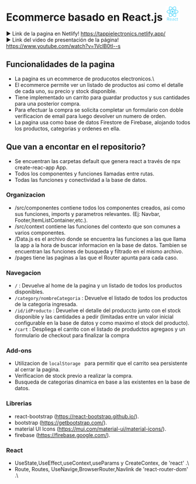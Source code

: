 # Ecommerce basado en React.js <a href="https://reactjs.org/" target="_blank" rel="noreferrer"> <img src="https://raw.githubusercontent.com/devicons/devicon/master/icons/react/react-original-wordmark.svg" alt="react" width="40" height="40"/> </a>

:arrow_forward: Link de la pagina en Netlify! https://tappielectronics.netlify.app/ \
:arrow_forward: Link del video de presentación de la página!  https://www.youtube.com/watch?v=1VclB0tl--s


## Funcionalidades de la pagina

- La pagina es un ecommerce de producotos electronicos.\
- El ecommerce permite ver un listado de productos asi como el detalle de cada uno, su precio y stock disponible.
- Tiene implementado un carrito para guardar productos y sus cantidades para una posterior compra.
- Para efectuar la compra se solicita completar un formulario con doble verificacion de email para luego devolver un numero de orden.
- La pagina usa como base de datos Firestore de Firebase, alojando todos los productos, categorias y ordenes en ella.

## Que van a encontar en el repositorio?

- Se encuentran las carpetas default que genera react a través de npx create-reac-app App.
- Todos los componentes y funciones llamadas entre rutas.
- Todas las funciones y conectividad a la base de datos.


### Organizacion

- /src/componentes contiene todos los componentes creados, asi como sus funciones, imports y parametros relevantes. (Ej: Navbar, Footer,ItemListContainer,etc.).
- /src/context contiene las funciones del contexto que son comunes a varios componentes.
- /Data.js es el archivo donde se encuentra las funciones a las que llama la app a la hora de buscar informacion en la base de datos. Tambien se encuentran las funciones de busqueda y filtrado en el mismo archivo.
- /pages tiene las paginas a las que el Router apunta para cada caso.

### Navegacion

- `/` : Devuelve al home de la pagina y un listado de todos los productos disponibles.
- `/category/nombreCategoria` : Devuelve el listado de todos los productos de la categoria ingresada.
- `/id/idProducto` : Devuelve el detalle del produccto junto con el stock disponible y las cantidades a pedir (limitadas entre un valor inicial configurable en la base de datos y como maximo el stock del producto).
- `/cart` : Despliega el carrito con el listado de produdctos agregaos y un formulario de checkout para finalizar la compra

### Add-ons

- Utilizacion de `localStorage ` para permitir que el carrito sea persistente al cerrar la pagina.
- Verificacion de stock previo a realizar la compra.
- Busqueda de categorias dinamica en base a las existentes en la base de datos.



### Librerias

- react-bootstrap (https://react-bootstrap.github.io/).
- bootstrap (https://getbootstrap.com/).
- material UI Icons (https://mui.com/material-ui/material-icons/).
- firebase (https://firebase.google.com/).


### React

- UseState,UseEffect,useContext,useParams y CreateContex, de 'react' .\
- Route, Routes, UseNavige,BrowserRouter,Navlink de 'react-router-dom' .\


